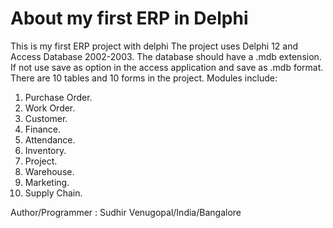 # About my first ERP in Delphi
This is my first ERP project with delphi
The project uses Delphi 12 and Access Database 2002-2003.
The database should have a .mdb extension. If not use save as option in the access application and save as .mdb format.
There are 10 tables and 10 forms in the project.
Modules include:
1. Purchase Order.
2. Work Order.
3. Customer.
4. Finance.
5. Attendance.
6. Inventory.
7. Project.
8. Warehouse.
9. Marketing.
10. Supply Chain.

Author/Programmer : Sudhir Venugopal/India/Bangalore
